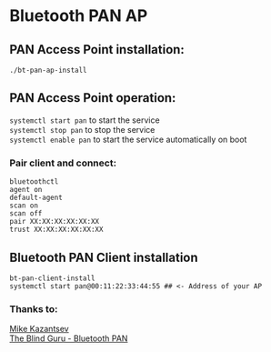 # Bluetooth PAN AP

## PAN Access Point installation:  

`./bt-pan-ap-install`  

## PAN Access Point operation:

`systemctl start pan` to start the service  
`systemctl stop pan` to stop the service  
`systemctl enable pan` to start the service automatically on boot  


###

### Pair client and connect:  
`bluetoothctl`  
`agent on`  
`default-agent`  
`scan on`  
`scan off`  
`pair XX:XX:XX:XX:XX:XX`  
`trust XX:XX:XX:XX:XX:XX`  

## Bluetooth PAN Client installation  

`bt-pan-client-install`  
`systemctl start pan@00:11:22:33:44:55 ## <- Address of your AP`  



### Thanks to:  
[Mike Kazantsev](http://blog.fraggod.net/2015/03/28/bluetooth-pan-network-setup-with-bluez-5x.html)  
[The Blind Guru - Bluetooth PAN](https://blind.guru/tag/bluetooth-pan.html)  
